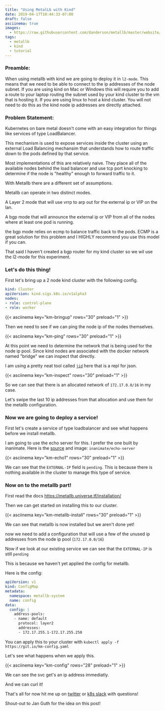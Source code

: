 ```yaml
---
title: "Using MetalLb with Kind"
date: 2019-04-17T10:44:33-07:00
draft: false
asciinema: true
images:
  - https://raw.githubusercontent.com/danderson/metallb/master/website/static/images/logo.png
tags:
  - metallb
  - kind
  - tutorial
---
```


### Preamble:

When using metallb with kind we are going to deploy it in `l2-mode`. This means that we need to be able to connect to the ip addresses of the node subnet.
If you are using kind on Mac or Windows this will require you to add a route to your laptop routing the subnet used by your kind cluster to the vm that is hosting it.
If you are using linux to host a kind cluster. You will not need to do this as the kind node ip addresses are directly attached.

### Problem Statement:

Kubernetes on bare metal doesn't come with an easy integration for things like services of type LoadBalancer.

This mechanism is used to expose services inside the cluster using an external Load Balancing mechansim that understands how to route traffic down to the pods defined by that service.

Most implementations of this are relatively naive. They place all of the available nodes behind the load balancer and use tcp port knocking to determine if the node is "healthy" enough to forward traffic to it.

With Metallb there are a different set of assumptions.

Metallb can operate in two distinct modes.

A Layer 2 mode that will use vrrp to arp out for the external ip or VIP on the lan.

A bgp mode that will announce the external ip or VIP from all of the nodes where at least one pod is running.

the bgp mode relies on ecmp to balance traffic back to the pods. ECMP is a great solution for this problem and I HIGHLY recommend you use this model if you can.

That said I haven't created a bgp router for my kind cluster so we wil use the l2-mode for this experiment.


### Let's do this thing!

First let's bring up a 2 node kind cluster with the following config.

``` yaml
kind: Cluster
apiVersion: kind.sigs.k8s.io/v1alpha3
nodes:
- role: control-plane
- role: worker
```

{{< asciinema key="km-bringup" rows="30" preload="1" >}}

Then we need to see if we can ping the node ip of the nodes themselves.


{{< asciinema key="km-ping" rows="30" preload="1" >}}

At this point we need to determine the network that is being used for the node ip pool. Since kind nodes are associated with the docker network named "bridge" we can inspect that directly. 

I am using a pretty neat tool called [`jid`](https://github.com/simeji/jid) here that is a repl for json.

{{< asciinema key="km-inspect" rows="30" preload="1" >}}

So we can see that there is an allocated network of `172.17.0.0/16` in my case.

Let's swipe the last 10 ip addresses from that allocation and use them for the metallb configuration.

### Now we are going to deploy a service!

First let's create a service of type loadbalancer and see what happens before we install metallb.

I am going to use the echo server for this. I prefer the one built by inanimate. Here is the [source](https://github.com/InAnimaTe/echo-server) and image: `inanimate/echo-server`

{{< asciinema key="km-echo1" rows="30" preload="1" >}}

We can see that the `EXTERNAL-IP` field is `pending`. This is because there is nothing available in the cluster to manage this type of service.


### Now on to the metallb part!

First read the docs https://metallb.universe.tf/installation/

Then we can get started on installing this to our cluster.

{{< asciinema key="km-metallb-install" rows="30" preload="1" >}}

We can see that metallb is now installed but we aren't done yet!

now we need to add a configuration that will use a few of the unused ip addresses from the node ip pool (`172.17.0.0/16`)

Now if we look at our existing service we can see that the `EXTERNAL-IP` is still `pending`

This is because we haven't yet applied the config for metallb.

Here is the config:

``` yaml
apiVersion: v1
kind: ConfigMap
metadata:
  namespace: metallb-system
  name: config
data:
  config: |
    address-pools:
    - name: default
      protocol: layer2
      addresses:
      - 172.17.255.1-172.17.255.250
```
You can apply this to your cluster with `kubectl apply -f https://git.io/km-config.yaml`

Let's see what happens when we apply this.

{{< asciinema key="km-config" rows="28" preload="1" >}}

We can see the svc get's an ip address immediatly.

And we can curl it!

That's all for now hit me up on [twitter](https://twitter.com/mauilion) or [k8s slack](https://kubernetes.slack.com/team/U37TLLWAU) with questions!

Shout-out to Jan Guth for the idea on this post!

